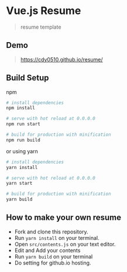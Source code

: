 # Vue.js Resume

> resume template

## Demo
> https://cdy0510.github.io/resume/

## Build Setup

npm
``` bash
# install dependencies
npm install

# serve with hot reload at 0.0.0.0
npm run start

# build for production with minification
npm run build

```
or using yarn
``` bash
# install dependencies
yarn install

# serve with hot reload at 0.0.0.0
yarn start

# build for production with minification
yarn build

```

## How to make your own resume
- Fork and clone this repository.
- Run `yarn install` on your terminal.
- Open `src/contents.js` on your text editor.
- Edit and Add your contents
- Run `yarn build` on your terminal
- Do setting for github.io hosting.